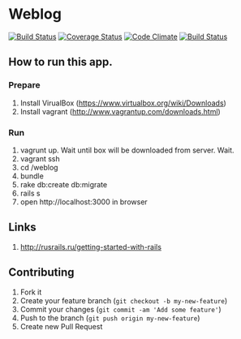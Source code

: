 # Weblog
[![Build Status](https://travis-ci.org/qblake/weblog.png)](https://travis-ci.org/qblake/weblog)
[![Coverage Status](https://coveralls.io/repos/qblake/weblog/badge.png)](https://coveralls.io/r/qblake/weblog)
[![Code Climate](https://codeclimate.com/github/qblake/weblog.png)](https://codeclimate.com/github/qblake/weblog)
[![Build Status](https://snap-ci.com/ltHKQjV1YwsgPF_rDJySuM5wxaWvBxNpH_9dkrWpc7I/build_image)](https://snap-ci.com/projects/qblake/weblog/build_history)

## How to run this app.

### Prepare

1. Install VirualBox (https://www.virtualbox.org/wiki/Downloads)
2. Install vagrant (http://www.vagrantup.com/downloads.html)

### Run

1. vagrunt up.
Wait until box will be downloaded from server.
Wait.
2. vagrant ssh
3. cd /weblog
4. bundle
5. rake db:create db:migrate
6.  rails s
7. open http://localhost:3000 in browser

## Links

1. http://rusrails.ru/getting-started-with-rails

## Contributing

1. Fork it
2. Create your feature branch (`git checkout -b my-new-feature`)
3. Commit your changes (`git commit -am 'Add some feature'`)
4. Push to the branch (`git push origin my-new-feature`)
5. Create new Pull Request

